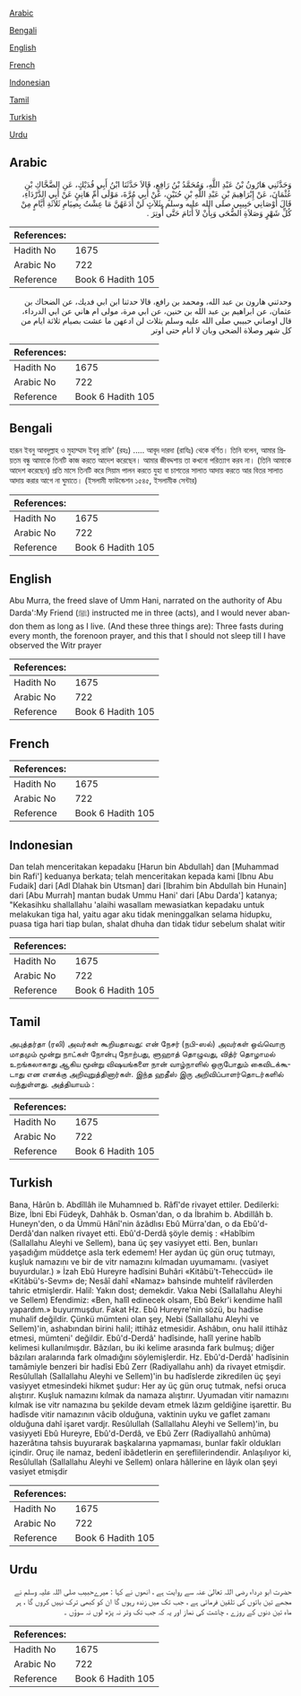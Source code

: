 [Arabic](#arabic)

[Bengali](#bengali)

[English](#english)

[French](#french)

[Indonesian](#indonesian)

[Tamil](#tamil)

[Turkish](#turkish)

[Urdu](#urdu)

## Arabic


<div dir="rtl" lang="ar" style={{fontSize:'larger',backgroundColor:'#f8f9fa',padding:20}}>
وَحَدَّثَنِي هَارُونُ بْنُ عَبْدِ اللَّهِ، وَمُحَمَّدُ بْنُ رَافِعٍ، قَالاَ حَدَّثَنَا ابْنُ أَبِي فُدَيْكٍ، عَنِ الضَّحَّاكِ بْنِ عُثْمَانَ، عَنْ إِبْرَاهِيمَ بْنِ عَبْدِ اللَّهِ بْنِ حُنَيْنٍ، عَنْ أَبِي مُرَّةَ، مَوْلَى أُمِّ هَانِئٍ عَنْ أَبِي الدَّرْدَاءِ، قَالَ أَوْصَانِي حَبِيبِي صلى الله عليه وسلم بِثَلاَثٍ لَنْ أَدَعَهُنَّ مَا عِشْتُ بِصِيَامِ ثَلاَثَةِ أَيَّامٍ مِنْ كُلِّ شَهْرٍ وَصَلاَةِ الضُّحَى وَبِأَنْ لاَ أَنَامَ حَتَّى أُوتِرَ ‏.‏
</div>
<div style={{backgroundColor:'#f8f9fa',padding:20, marginBottom: 10}}><table> <thead> <tr> <th>References:</th> <th></th> </tr> </thead> <tbody><tr><td>Hadith No</td><td>1675</td></tr><tr><td>Arabic No</td><td>722</td></tr><tr><td>Reference</td><td>Book 6 Hadith 105</td></tr></tbody></table></div>


<div dir="rtl" lang="ar" style={{fontSize:'larger',backgroundColor:'#f8f9fa',padding:20}}>
وحدثني هارون بن عبد الله، ومحمد بن رافع، قالا حدثنا ابن ابي فديك، عن الضحاك بن عثمان، عن ابراهيم بن عبد الله بن حنين، عن ابي مرة، مولى ام هاني عن ابي الدرداء، قال اوصاني حبيبي صلى الله عليه وسلم بثلاث لن ادعهن ما عشت بصيام ثلاثة ايام من كل شهر وصلاة الضحى وبان لا انام حتى اوتر
</div>
<div style={{backgroundColor:'#f8f9fa',padding:20, marginBottom: 10}}><table> <thead> <tr> <th>References:</th> <th></th> </tr> </thead> <tbody><tr><td>Hadith No</td><td>1675</td></tr><tr><td>Arabic No</td><td>722</td></tr><tr><td>Reference</td><td>Book 6 Hadith 105</td></tr></tbody></table></div>

## Bengali


<div dir="ltr" lang="bn" style={{fontSize:'larger',backgroundColor:'#f8f9fa',padding:20}}>
হারূন ইবনু আবদুল্লাহ ও মুহাম্মাদ ইবনু রাফি' (রহঃ) ..... আবূদ দারদা (রাযিঃ) থেকে বর্ণিত। তিনি বলেন, আমার প্রিয়তম বন্ধু আমাকে তিনটি কাজ করতে আদেশ করেছেন। আমার জীবদ্দশায় তা কখনো পরিত্যাগ করব না। (তিনি আমাকে আদেশ করেছেন) প্রতি মাসে তিনটি করে সিয়াম পালন করতে যুহা বা চাশতের সালাত আদায় করতে আর বিতর সালাত আদায় করার আগে না ঘুমাতে। (ইসলামী ফাউন্ডেশন ১৫৪৫, ইসলামীক সেন্টার)
</div>
<div style={{backgroundColor:'#f8f9fa',padding:20, marginBottom: 10}}><table> <thead> <tr> <th>References:</th> <th></th> </tr> </thead> <tbody><tr><td>Hadith No</td><td>1675</td></tr><tr><td>Arabic No</td><td>722</td></tr><tr><td>Reference</td><td>Book 6 Hadith 105</td></tr></tbody></table></div>

## English


<div dir="ltr" lang="en" style={{fontSize:'larger',backgroundColor:'#f8f9fa',padding:20}}>
Abu Murra, the freed slave of Umm Hani, narrated on the authority of Abu Darda':My Friend (ﷺ) instructed me in three (acts), and I would never abandon them as long as I live. (And these three things are): Three fasts during every month, the forenoon prayer, and this that I should not sleep till I have observed the Witr prayer
</div>
<div style={{backgroundColor:'#f8f9fa',padding:20, marginBottom: 10}}><table> <thead> <tr> <th>References:</th> <th></th> </tr> </thead> <tbody><tr><td>Hadith No</td><td>1675</td></tr><tr><td>Arabic No</td><td>722</td></tr><tr><td>Reference</td><td>Book 6 Hadith 105</td></tr></tbody></table></div>

## French


<div dir="ltr" lang="fr" style={{fontSize:'larger',backgroundColor:'#f8f9fa',padding:20}}>

</div>
<div style={{backgroundColor:'#f8f9fa',padding:20, marginBottom: 10}}><table> <thead> <tr> <th>References:</th> <th></th> </tr> </thead> <tbody><tr><td>Hadith No</td><td>1675</td></tr><tr><td>Arabic No</td><td>722</td></tr><tr><td>Reference</td><td>Book 6 Hadith 105</td></tr></tbody></table></div>

## Indonesian


<div dir="ltr" lang="id" style={{fontSize:'larger',backgroundColor:'#f8f9fa',padding:20}}>
Dan telah menceritakan kepadaku [Harun bin Abdullah] dan [Muhammad bin Rafi'] keduanya berkata; telah menceritakan kepada kami [Ibnu Abu Fudaik] dari [Adl Dlahak bin Utsman] dari [Ibrahim bin Abdullah bin Hunain] dari [Abu Murrah] mantan budak Ummu Hani' dari [Abu Darda'] katanya; "Kekasihku shallallahu 'alaihi wasallam mewasiatkan kepadaku untuk melakukan tiga hal, yaitu agar aku tidak meninggalkan selama hidupku, puasa tiga hari tiap bulan, shalat dhuha dan tidak tidur sebelum shalat witir
</div>
<div style={{backgroundColor:'#f8f9fa',padding:20, marginBottom: 10}}><table> <thead> <tr> <th>References:</th> <th></th> </tr> </thead> <tbody><tr><td>Hadith No</td><td>1675</td></tr><tr><td>Arabic No</td><td>722</td></tr><tr><td>Reference</td><td>Book 6 Hadith 105</td></tr></tbody></table></div>

## Tamil


<div dir="ltr" lang="ta" style={{fontSize:'larger',backgroundColor:'#f8f9fa',padding:20}}>
அபுத்தர்தா (ரலி) அவர்கள் கூறியதாவது: என் நேசர் (நபி-ஸல்) அவர்கள் ஒவ்வொரு மாதமும் மூன்று நாட்கள் நோன்பு நோற்பது, ளுஹாத் தொழுவது, வித்ர் தொழாமல் உறங்கலாகாது ஆகிய மூன்று விஷயங்களை நான் வாழ்நாளில் ஒருபோதும் கைவிடக்கூடாது என எனக்கு அறிவுறுத்தினார்கள். இந்த ஹதீஸ் இரு அறிவிப்பாளர்தொடர்களில் வந்துள்ளது. அத்தியாயம் :
</div>
<div style={{backgroundColor:'#f8f9fa',padding:20, marginBottom: 10}}><table> <thead> <tr> <th>References:</th> <th></th> </tr> </thead> <tbody><tr><td>Hadith No</td><td>1675</td></tr><tr><td>Arabic No</td><td>722</td></tr><tr><td>Reference</td><td>Book 6 Hadith 105</td></tr></tbody></table></div>

## Turkish


<div dir="ltr" lang="tr" style={{fontSize:'larger',backgroundColor:'#f8f9fa',padding:20}}>
Bana, Hârûn b. Abdîllâh ile Muhamnıed b. Râfî'de rivayet ettiler. Dedilerki: Bize, İbni Ebi Füdeyk, Dahhâk b. Osman'dan, o da İbrahim b. Abdillâh b. Huneyn'den, o da Ümmü Hânî'nin âzâdlısı Ebû Mürra'dan, o da Ebû'd-Derdâ'dan nalken rivayet etti. Ebû'd-Derdâ şöyle demiş : «Habîbim (Sallallahu Aleyhi ve Sellem), bana üç şey vasiyyet etti. Ben, bunları yaşadığım müddetçe asla terk edemem! Her aydan üç gün oruç tutmayı, kuşluk namazını ve bir de vitr namazını kılmadan uyumamamı. (vasiyet buyurdular.) » İzah Ebû Hureyre hadîsini Buhâri «Kitâbü't-Teheccüd» ile «Kitâbü's-Sevm» de; Nesâî dahî «Namaz» bahsinde muhtelif râvîIerden tahric etmişlerdir. Halil: Yakın dost; demekdir. Vakıa Nebi (Sallallahu Aleyhi ve Sellem) Efendimiz: «Ben, halîl edinecek olsam, Ebû Bekr'i kendime halîl yapardım.» buyurmuşdur. Fakat Hz. Ebû Hureyre'nin sözü, bu hadise muhalif değildir. Çünkü mümteni olan şey, Nebi (Sallallahu Aleyhi ve Sellem)'in, ashabından birini halil; ittihâz etmesidir. Ashâbın, onu halil ittihâz etmesi, mümteni' değildir. Ebû'd-Derdâ' hadîsinde, halîl yerine habîb kelimesi kullanılmışdır. Bâzıları, bu iki kelime arasında fark bulmuş; diğer bâzıları aralarında fark olmadığını söylemişlerdir. Hz. Ebû'd-Derdâ' hadîsinin tamâmiyle benzeri bir hadîsi Ebû Zerr (Radiyallahu anh) da rivayet etmişdir. Resûlullah (Sallallahu Aleyhi ve Sellem)'in bu hadîslerde zikredilen üç şeyi vasiyyet etmesindeki hikmet şudur: Her ay üç gün oruç tutmak, nefsi oruca alıştırır. Kuşluk namazını kılmak da namaza alıştırır. Uyumadan vitir namazını kılmak ise vitr namazına bu şekilde devam etmek lâzım geldiğine işarettir. Bu hadîsde vitir namazının vâcib olduğuna, vaktinin uyku ve gaflet zamanı olduğuna dahî işaret vardjr. Resûlullah (Sallallahu Aleyhi ve Sellem)'in, bu vasiyyeti Ebû Hureyre, Ebû'd-Derdâ, ve Ebû Zerr (Radiyallahû anhûma) hazerâtına tahsis buyurarak başkalarına yapmaması, bunlar fakîr oldukları içindir. Oruç ile namaz, bedenî ibâdetlerin en şereflilerindendir. Anlaşılıyor ki, Resûlullah (Sallallahu Aleyhi ve Sellem) onlara hâllerine en lâyık olan şeyi vasiyet etmişdir
</div>
<div style={{backgroundColor:'#f8f9fa',padding:20, marginBottom: 10}}><table> <thead> <tr> <th>References:</th> <th></th> </tr> </thead> <tbody><tr><td>Hadith No</td><td>1675</td></tr><tr><td>Arabic No</td><td>722</td></tr><tr><td>Reference</td><td>Book 6 Hadith 105</td></tr></tbody></table></div>

## Urdu


<div dir="rtl" lang="ur" style={{fontSize:'larger',backgroundColor:'#f8f9fa',padding:20}}>
حضرت ابو درداء رضی اللہ تعالیٰ عنہ سے روایت ہے ، انھوں نے کہا : میرےحبیب صلی اللہ علیہ وسلم نے مجھے تین باتوں کی تلقین فرمائی ہے ، جب تک میں زندہ رہوں گا ان کو کبھی ترک نہیں کروں گا ، ہر ماہ تین دنوں کے روزے ، چاشت کی نماز اور یہ کہ جب تک وتر نہ پڑھ لوں نہ سوؤں ۔
</div>
<div style={{backgroundColor:'#f8f9fa',padding:20, marginBottom: 10}}><table> <thead> <tr> <th>References:</th> <th></th> </tr> </thead> <tbody><tr><td>Hadith No</td><td>1675</td></tr><tr><td>Arabic No</td><td>722</td></tr><tr><td>Reference</td><td>Book 6 Hadith 105</td></tr></tbody></table></div>